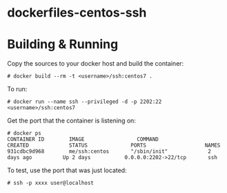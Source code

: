 # dockerfiles-centos-ssh

# Building & Running

Copy the sources to your docker host and build the container:

	# docker build --rm -t <username>/ssh:centos7 .

To run:

	# docker run --name ssh --privileged -d -p 2202:22 <username>/ssh:centos7

Get the port that the container is listening on:

```
# docker ps
CONTAINER ID        IMAGE                 COMMAND                   CREATED             STATUS              PORTS                   NAMES
931cdbc9d968        me/ssh:centos       "/sbin/init"             2 days ago          Up 2 days           0.0.0.0:2202->22/tcp       ssh
```

To test, use the port that was just located:

	# ssh -p xxxx user@localhost 

